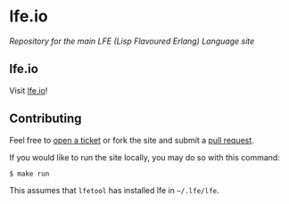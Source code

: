 # lfe.io

*Repository for the main LFE (Lisp Flavoured Erlang) Language site*

## lfe.io

Visit <a href="http://lfe.io/">lfe.io</a>!

## Contributing

Feel free to <a href="https://github.com/lfe/lfe.github.io/issues/new">open a ticket</a>
or fork the site and submit a
<a href="https://github.com/lfe/lfe.github.io/pulls">pull request</a>.

If you would like to run the site locally, you may do so with this command:

```bash
$ make run
```

This assumes that ``lfetool`` has installed lfe in ``~/.lfe/lfe``.
